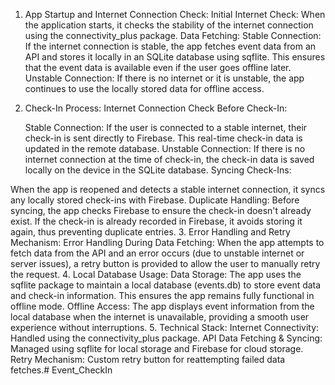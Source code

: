 1. App Startup and Internet Connection Check:
   Initial Internet Check: When the application starts, it checks the stability of the internet connection using the connectivity_plus package.
   Data Fetching:
   Stable Connection: If the internet connection is stable, the app fetches event data from an API and stores it locally in an SQLite database using sqflite. This ensures that the event data is available even if the user goes offline later.
   Unstable Connection: If there is no internet or it is unstable, the app continues to use the locally stored data for offline access.
2. Check-In Process:
   Internet Connection Check Before Check-In:

   Stable Connection: If the user is connected to a stable internet, their check-in is sent directly to Firebase. This real-time check-in data is updated in the remote database.
    Unstable Connection: If there is no internet connection at the time of check-in, the check-in data is saved locally on the device in the SQLite database.
    Syncing Check-Ins:

When the app is reopened and detects a stable internet connection, it syncs any locally stored check-ins with Firebase.
Duplicate Handling: Before syncing, the app checks Firebase to ensure the check-in doesn't already exist. If the check-in is already recorded in Firebase, it avoids storing it again, thus preventing duplicate entries.
3. Error Handling and Retry Mechanism:
   Error Handling During Data Fetching:
   When the app attempts to fetch data from the API and an error occurs (due to unstable internet or server issues), a retry button is provided to allow the user to manually retry the request.
4. Local Database Usage:
   Data Storage: The app uses the sqflite package to maintain a local database (events.db) to store event data and check-in information. This ensures the app remains fully functional in offline mode.
   Offline Access: The app displays event information from the local database when the internet is unavailable, providing a smooth user experience without interruptions.
5. Technical Stack:
   Internet Connectivity: Handled using the connectivity_plus package.
   API Data Fetching & Syncing: Managed using sqflite for local storage and Firebase for cloud storage.
   Retry Mechanism: Custom retry button for reattempting failed data fetches.#   E v e n t _ C h e c k I n  
 